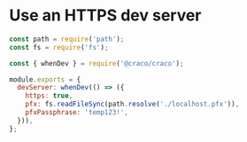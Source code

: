 # Use an HTTPS dev server

```js title="craco.config.js"
const path = require('path');
const fs = require('fs');

const { whenDev } = require('@craco/craco');

module.exports = {
  devServer: whenDev(() => ({
    https: true,
    pfx: fs.readFileSync(path.resolve('./localhost.pfx')),
    pfxPassphrase: 'temp123!',
  })),
};
```
